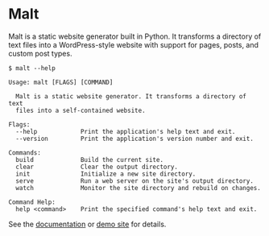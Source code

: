 
# Malt

Malt is a static website generator built in Python. It transforms a directory of text files into a WordPress-style website with support for pages, posts, and custom post types.

    $ malt --help

    Usage: malt [FLAGS] [COMMAND]

      Malt is a static website generator. It transforms a directory of text
      files into a self-contained website.

    Flags:
      --help            Print the application's help text and exit.
      --version         Print the application's version number and exit.

    Commands:
      build             Build the current site.
      clear             Clear the output directory.
      init              Initialize a new site directory.
      serve             Run a web server on the site's output directory.
      watch             Monitor the site directory and rebuild on changes.

    Command Help:
      help <command>    Print the specified command's help text and exit.

  See the [documentation][docs] or [demo site][demo] for details.

  [docs]: https://darrenmulholland.com/docs/malt/
  [demo]: https://darrenmulholland.com/demos/malt
